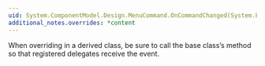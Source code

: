```yaml
---
uid: System.ComponentModel.Design.MenuCommand.OnCommandChanged(System.EventArgs)
additional_notes.overrides: *content
---
```


<p>When overriding <xref href="System.ComponentModel.Design.MenuCommand.OnCommandChanged(System.EventArgs)"></xref> in a derived class, be sure to call the base class’s <xref href="System.ComponentModel.Design.MenuCommand.OnCommandChanged(System.EventArgs)"></xref> method so that registered delegates receive the event.</p>


